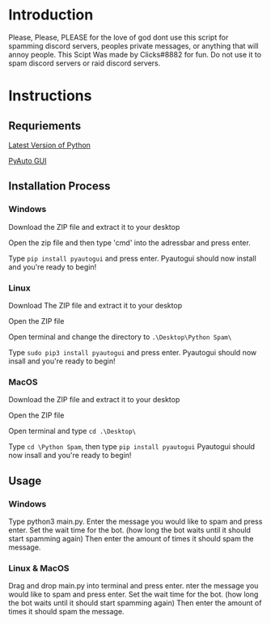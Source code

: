 # Introduction
Please, Please, PLEASE for the love of god dont use this script for spamming discord servers, peoples private messages, or anything that will annoy people.
This Scipt Was made by Clicks#8882 for fun. Do not use it to spam discord servers or raid discord servers.

# Instructions
## Requriements
[Latest Version of Python](https://www.python.org/ftp/python/3.10.5/python-3.10.5-amd64.exe)


[PyAuto GUI](https://pypi.org/project/PyAutoGUI/)

## Installation Process

### Windows

Download the ZIP file and extract it to your desktop

Open the zip file and then type 'cmd' into the adressbar and press enter.

Type `pip install pyautogui` and press enter. Pyautogui should now install and you're ready to begin!

### Linux

Download The ZIP file and extract it to your desktop

Open the ZIP file 

Open terminal and change the directory to `.\Desktop\Python Spam\`

Type `sudo pip3 install pyautogui` and press enter. Pyautogui should now insall and you're ready to begin!

### MacOS

Download the ZIP file and extract it to your desktop

Open the ZIP file 

Open terminal and type `cd .\Desktop\`

Type `cd \Python Spam`, then type `pip install pyautogui` Pyautogui should now insall and you're ready to begin!


## Usage

### Windows

Type python3 main.py. Enter the message you would like to spam and press enter. Set the wait time for the bot. (how long the bot waits until it should start spamming again) Then enter the amount of times it should spam the message.

### Linux & MacOS

Drag and drop main.py into terminal and press enter. nter the message you would like to spam and press enter. Set the wait time for the bot. (how long the bot waits until it should start spamming again) Then enter the amount of times it should spam the message.


